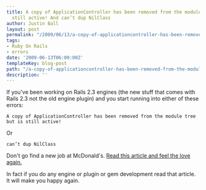 ```yaml
---
title: A copy of ApplicationController has been removed from the module tree but is
  still active! And can’t dup NilClass
author: Justin Ball
layout: post
permalink: "/2009/06/13/a-copy-of-applicationcontroller-has-been-removed-from-the-module-tree-but-is-still-active-and-can%e2%80%99t-dup-nilclass/"
tags:
- Ruby On Rails
- errors
date: '2009-06-13T06:00:00Z'
templateKey: blog-post
path: "/a-copy-of-applicationcontroller-has-been-removed-from-the-module-tree-but-is-still-active-and-can%e2%80%99t-dup-nilclass"
description: ''
---
```


If you've been working on Rails 2.3 engines (the new stuff that comes with Rails 2.3 not the old engine plugin) and you start running into either of these errors:

    A copy of ApplicationController has been removed from the module tree but is still active!


Or

    can’t dup NilClass


Don't go find a new job at McDonald's. [Read this article and feel the love again.][1]

 [1]: http://strd6.com/?p=250

In fact if you do any engine or plugin or gem development read that article. It will make you happy again.
